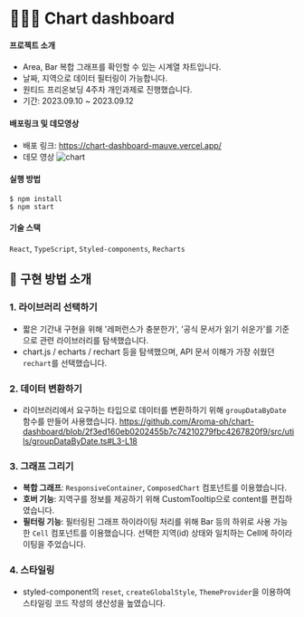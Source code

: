 # 👩🏻‍💻 Chart dashboard
#### 프로젝트 소개
* Area, Bar 복합 그래프를 확인할 수 있는 시계열 차트입니다.
* 날짜, 지역으로 데이터 필터링이 가능합니다.
* 원티드 프리온보딩 4주차 개인과제로 진행했습니다.
* 기간: 2023.09.10 ~ 2023.09.12

#### 배포링크 및 데모영상
* 배포 링크: https://chart-dashboard-mauve.vercel.app/
* 데모 영상
  ![chart](https://github.com/Aroma-oh/chart-dashboard/assets/115550622/7811b148-8bd1-4f22-9789-5de0903cecaa)

#### 실행 방법
```
$ npm install
$ npm start
```

#### 기술 스택
`React`, `TypeScript`, `Styled-components`, `Recharts`

## 📑 구현 방법 소개
### 1. 라이브러리 선택하기
* 짧은 기간내 구현을 위해 '레퍼런스가 충분한가', '공식 문서가 읽기 쉬운가'를 기준으로 관련 라이브러리를 탐색했습니다. 
* chart.js / echarts / rechart 등을 탐색했으며, API 문서 이해가 가장 쉬웠던 `rechart`를 선택했습니다.
### 2. 데이터 변환하기 
* 라이브러리에서 요구하는 타입으로 데이터를 변환하하기 위해 `groupDataByDate` 함수를 만들어 사용했습니다.
   https://github.com/Aroma-oh/chart-dashboard/blob/2f3ed160eb0202455b7c74210279fbc4267820f9/src/utils/groupDataByDate.ts#L3-L18
### 3. 그래프 그리기 
* **복합 그래프**: `ResponsiveContainer`, `ComposedChart` 컴포넌트를 이용했습니다. 
* **호버 기능**: 지역구를 정보를 제공하기 위해 CustomTooltip으로 content를 편집하였습니다.
* **필터링 기능**: 필터링된 그래프 하이라이팅 처리를 위해 Bar 등의 하위로 사용 가능한 `Cell` 컴포넌트를 이용했습니다. 선택한 지역(id) 상태와 일치하는 Cell에 하이라이팅을 주었습니다.
### 4. 스타일링
* styled-component의 `reset`, `createGlobalStyle`, `ThemeProvider`을 이용하여 스타일링 코드 작성의 생산성을 높였습니다.
